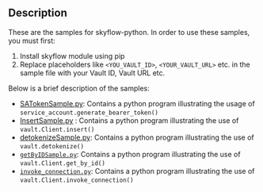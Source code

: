 ## Description
These are the samples for skyflow-python. In order to use these samples, you must first:

1. Install skyflow module using pip
2. Replace placeholders like `<YOU_VAULT_ID>`, `<YOUR_VAULT_URL>` etc. in the sample file with your Vault ID, Vault URL etc.

Below is a brief description of the samples:

- [SATokenSample.py](https://github.com/skyflowapi/skyflow-python/blob/main/samples/SATokenSample.py): Contains a python program illustrating the usage of `service_account.generate_bearer_token()`
- [InsertSample.py](https://github.com/skyflowapi/skyflow-python/blob/main/samples/InsertSample.py) : Contains a python program illustrating the use of `vault.Client.insert()`
- [detokenizeSample.py](https://github.com/skyflowapi/skyflow-python/blob/main/samples/detokenizeSample.py): Contains a python program illustrating the use of `vault.detokenize()`
- [`getByIDSample.py`](https://github.com/skyflowapi/skyflow-python/blob/main/samples/getByIDSample.py): Contains a python program illustrating the use of `vault.Client.get_by_id()`
- [`invoke_connection.py`](https://github.com/skyflowapi/skyflow-python/blob/main/samples/invoke_connectionSample.py): Contains a python program illustrating the use of `vault.Client.invoke_connection()`